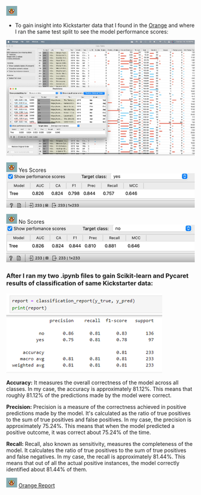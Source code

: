 ![image](https://github.com/KajaMarinsek/2024_AppliedDataScience/blob/main/Data%20Modeling%20Project%20-%20Kickstarter/images/OrangeTinyIcon.png)

 * To gain insight into Kickstarter data that I found in the [Orange](https://orangedatamining.com/) 
and where I ran the same test split to see the model performance scores:


![image](https://github.com/KajaMarinsek/2024_AppliedDataScience/blob/main/Data%20Modeling%20Project%20-%20Kickstarter/images/AverageScoresKickstarter.png)

![image](https://github.com/KajaMarinsek/2024_AppliedDataScience/blob/main/Data%20Modeling%20Project%20-%20Kickstarter/images/OrangeTinyIcon.png)
Yes Scores ![image](https://github.com/KajaMarinsek/2024_AppliedDataScience/blob/main/Data%20Modeling%20Project%20-%20Kickstarter/images/YESscoresKickstarter.png)

![image](https://github.com/KajaMarinsek/2024_AppliedDataScience/blob/main/Data%20Modeling%20Project%20-%20Kickstarter/images/OrangeTinyIcon.png)
No Scores  ![image](https://github.com/KajaMarinsek/2024_AppliedDataScience/blob/main/Data%20Modeling%20Project%20-%20Kickstarter/images/NOscoresKickstarter.png)



### After I ran my two .ipynb files to gain Scikit-learn and Pycaret results of classification of same Kickstarter data:
![image](https://github.com/KajaMarinsek/2024_AppliedDataScience/blob/main/Data%20Modeling%20Project%20-%20Kickstarter/images/Screenshot%202024-04-17%20003034.png)

 __Accuracy:__ It measures the overall correctness of the model across all classes.
In my case, the accuracy is approximately 81.12%. This means that roughly 81.12% of the predictions made by the model were correct.

__Precision:__ Precision is a measure of the correctness achieved in positive predictions made by the model. It's calculated as the ratio of true positives to the sum of true positives and false positives. In my case, the precision is approximately 75.24%. This means that when the model predicted a positive outcome, it was correct about 75.24% of the time.

__Recall:__ Recall, also known as sensitivity, measures the completeness of the model. It calculates the ratio of true positives to the sum of true positives and false negatives. In my case, the recall is approximately 81.44%. This means that out of all the actual positive instances, the model correctly identified about 81.44% of them.


![image](https://github.com/KajaMarinsek/2024_AppliedDataScience/blob/main/Data%20Modeling%20Project%20-%20Kickstarter/images/OrangeTinyIcon.png) 
[Orange Report](https://github.com/KajaMarinsek/Mac/blob/main/OrangeKckstarterReport.pdf)
